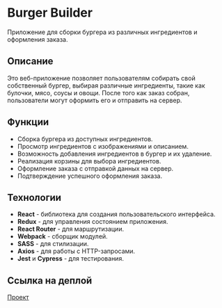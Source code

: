 # Burger Builder

Приложение для сборки бургера из различных ингредиентов и оформления заказа.

## Описание

Это веб-приложение позволяет пользователям собирать свой собственный бургер, выбирая различные ингредиенты, такие как булочки, мясо, соусы и овощи. После того как заказ собран, пользователи могут оформить его и отправить на сервер.

## Функции

- Сборка бургера из доступных ингредиентов.
- Просмотр ингредиентов с изображениями и описанием.
- Возможность добавления ингредиентов в бургер и их удаление.
- Реализация корзины для выбора ингредиентов.
- Оформление заказа с отправкой данных на сервер.
- Подтверждение успешного оформления заказа.

## Технологии

- **React** - библиотека для создания пользовательского интерфейса.
- **Redux** - для управления состоянием приложения.
- **React Router** - для маршрутизации.
- **Webpack** - сборщик модулей.
- **SASS** - для стилизации.
- **Axios** - для работы с HTTP-запросами.
- **Jest** и **Cypress** - для тестирования.

## Ссылка на деплой

[Проект](https://atropinskiy.github.io/burger-constructor/)
